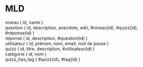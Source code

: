# MLD

niveau ( id, name )<br>
question ( id, description, anecdote, wiki,  #niveau(id), #quizz(id), #réponse(id) )<br>
réponse ( id, description, #question(id) )<br>
utilisateur ( id, prénom, nom, email, mot de passe )<br>
quizz ( id, titre, description, #utilisateur(id) )<br>
catégorie ( id, nom )<br>
quizz_has_tag ( #quizz(id), #tag(id) )<br>